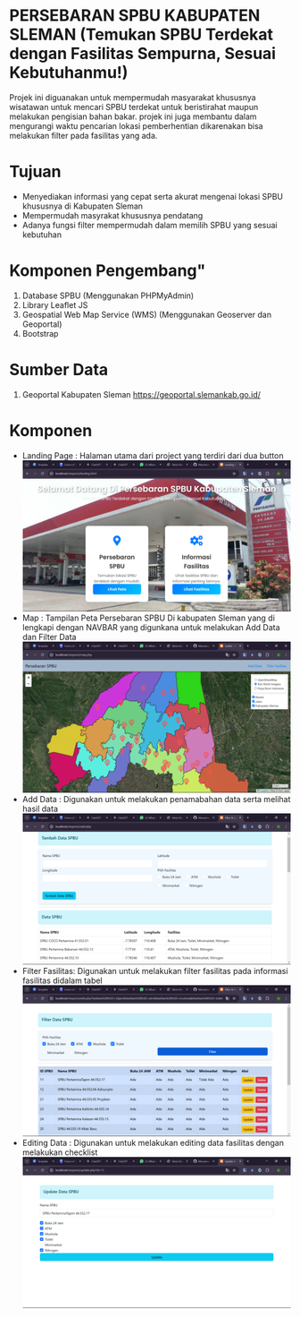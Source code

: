 # PERSEBARAN SPBU KABUPATEN SLEMAN (Temukan SPBU Terdekat dengan Fasilitas Sempurna, Sesuai Kebutuhanmu!)

Projek ini diguanakan untuk mempermudah masyarakat khususnya wisatawan untuk mencari SPBU terdekat untuk beristirahat maupun melakukan pengisian bahan bakar. projek ini juga membantu dalam mengurangi waktu pencarian lokasi pemberhentian dikarenakan bisa melakukan filter pada fasilitas yang ada.

# Tujuan

- Menyediakan informasi yang cepat serta akurat mengenai lokasi SPBU khususnya di Kabupaten Sleman
- Mempermudah masyrakat khususnya pendatang
- Adanya fungsi filter mempermudah dalam memilih SPBU yang sesuai kebutuhan

# Komponen Pengembang"

1. Database SPBU (Menggunakan PHPMyAdmin)
2. Library Leaflet JS
3. Geospatial Web Map Service (WMS) (Menggunakan Geoserver dan Geoportal)
4. Bootstrap

# Sumber Data

1. Geoportal Kabupaten Sleman https://geoportal.slemankab.go.id/

# Komponen

- Landing Page : Halaman utama dari project yang terdiri dari dua button
  ![Landing Page](./image/image.png)
- Map : Tampilan Peta Persebaran SPBU Di kabupaten Sleman yang di lengkapi dengan NAVBAR yang digunkana untuk melakukan Add Data dan Filter Data
  ![Map](./image/image-1.png)
- Add Data : Digunakan untuk melakukan penamabahan data serta melihat hasil data
  ![Add Data](./image/image-2.png)
- Filter Fasilitas: Digunakan untuk melakukan filter fasilitas pada informasi fasilitas didalam tabel
  ![Filter Data](./image/image-3.png)
- Editing Data : Digunakan untuk melakukan editing data fasilitas dengan melakukan checklist
  ![Editing Data](./image/image-4.png)
